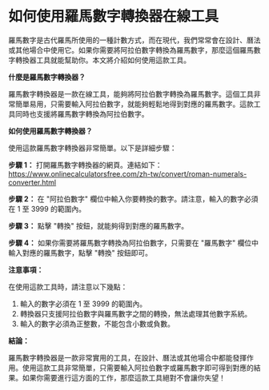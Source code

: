 如何使用羅馬數字轉換器在線工具
===============

羅馬數字是古代羅馬所使用的一種計數方式，而在現代，我們常常會在設計、曆法或其他場合中使用它。如果你需要將阿拉伯數字轉換為羅馬數字，那麼這個羅馬數字轉換器工具就能幫助你。本文將介紹如何使用這款工具。

**什麼是羅馬數字轉換器？**

羅馬數字轉換器是一款在線工具，能夠將阿拉伯數字轉換為羅馬數字。這個工具非常簡單易用，只需要輸入阿拉伯數字，就能夠輕鬆地得到對應的羅馬數字。這款工具同時也支援將羅馬數字轉換為阿拉伯數字。

**如何使用羅馬數字轉換器？**

使用這款羅馬數字轉換器非常簡單。以下是詳細步驟：

**步驟 1：** 打開羅馬數字轉換器的網頁。連結如下：<https://www.onlinecalculatorsfree.com/zh-tw/convert/roman-numerals-converter.html>

**步驟 2：** 在 "阿拉伯數字" 欄位中輸入你要轉換的數字。請注意，輸入的數字必須在 1 至 3999 的範圍內。

**步驟 3：** 點擊 "轉換" 按鈕，就能夠得到對應的羅馬數字。

**步驟 4：** 如果你需要將羅馬數字轉換為阿拉伯數字，只需要在 "羅馬數字" 欄位中輸入對應的羅馬數字，點擊 "轉換" 按鈕即可。

**注意事項：**

在使用這款工具時，請注意以下幾點：

1. 輸入的數字必須在 1 至 3999 的範圍內。
2. 轉換器只支援阿拉伯數字與羅馬數字之間的轉換，無法處理其他數字系統。
3. 輸入的數字必須為正整數，不能包含小數或負數。

**結論：**

羅馬數字轉換器是一款非常實用的工具，在設計、曆法或其他場合中都能發揮作用。使用這款工具非常簡單，只需要輸入阿拉伯數字或羅馬數字即可得到對應的結果。如果你需要進行這方面的工作，那麼這款工具絕對不會讓你失望！
